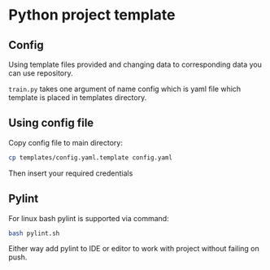 # Python project template

## Config
Using template files provided and changing data to corresponding data you can use repository.

`train.py` takes one argument of name config which is yaml file which template is placed in templates directory.

## Using config file
Copy config file to main directory:
```bash
cp templates/config.yaml.template config.yaml
```

Then insert your required credentials

## Pylint
For linux bash pylint is supported via command:
```bash
bash pylint.sh
```

Either way add pylint to IDE or editor to work with project without failing on push.